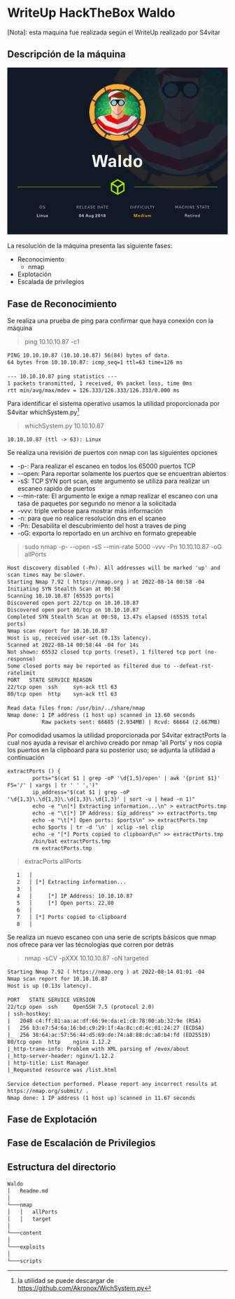 # WriteUp HackTheBox Waldo

[Nota]: esta maquina fue realizada según el WriteUp realizado por S4vitar

## Descripción de la máquina

![Waldo_Image](Images/Waldo.png)

La resolución de la máquina presenta las siguiente fases:

* Reconocimiento
    * nmap
* Explotación
* Escalada de privilegios

## Fase de Reconocimiento

Se realiza una prueba de ping para confirmar que haya conexión con la máquina

> ping 10.10.10.87 -c1

```console
PING 10.10.10.87 (10.10.10.87) 56(84) bytes of data.
64 bytes from 10.10.10.87: icmp_seq=1 ttl=63 time=126 ms

--- 10.10.10.87 ping statistics ---
1 packets transmitted, 1 received, 0% packet loss, time 0ms
rtt min/avg/max/mdev = 126.333/126.333/126.333/0.000 ms
```

Para identificar el sistema operativo usamos la utilidad proporcionada por S4vitar whichSystem.py[^1]

[^1]: la utilidad se puede descargar de <https://github.com/Akronox/WichSystem.py>

> whichSystem.py 10.10.10.87

```console
10.10.10.87 (ttl -> 63): Linux
```

Se realiza una revisión de puertos con nmap con las siguientes opciones

* -p-: Para realizar el escaneo en todos los 65000 puertos TCP
* --open: Para reportar solamente los puertos que se encuentran abiertos
* -sS: TCP SYN port scan, este argumento se utiliza para realizar un escaneo rapido de puertos
* --min-rate: El argumento le exige a nmap realizar el escaneo con una tasa de paquetes por segundo no menor a la solicitada
* -vvv: triple verbose para mostrar más información
* -n: para que no realice resolución dns en el scaneo
* -Pn: Desabilita el descubrimiento del host a traves de ping
* -oG: exporta lo reportado en un archivo en formato grepeable

> sudo nmap -p- --open -sS --min-rate 5000 -vvv -Pn 10.10.10.87 -oG allPorts

```console
Host discovery disabled (-Pn). All addresses will be marked 'up' and scan times may be slower.
Starting Nmap 7.92 ( https://nmap.org ) at 2022-08-14 00:58 -04
Initiating SYN Stealth Scan at 00:58
Scanning 10.10.10.87 [65535 ports]
Discovered open port 22/tcp on 10.10.10.87
Discovered open port 80/tcp on 10.10.10.87
Completed SYN Stealth Scan at 00:58, 13.47s elapsed (65535 total ports)
Nmap scan report for 10.10.10.87
Host is up, received user-set (0.13s latency).
Scanned at 2022-08-14 00:58:44 -04 for 14s
Not shown: 65532 closed tcp ports (reset), 1 filtered tcp port (no-response)
Some closed ports may be reported as filtered due to --defeat-rst-ratelimit
PORT   STATE SERVICE REASON
22/tcp open  ssh     syn-ack ttl 63
80/tcp open  http    syn-ack ttl 63

Read data files from: /usr/bin/../share/nmap
Nmap done: 1 IP address (1 host up) scanned in 13.60 seconds
           Raw packets sent: 66685 (2.934MB) | Rcvd: 66664 (2.667MB)
```

Por comodidad usamos la utilidad proporcionada por S4vitar extractPorts la cual nos ayuda a revisar el archivo creado por nmap 'all Ports' y nos copia los puertos en la clipboard para su posterior uso; se adjunta la utilidad a continuación

```console
extractPorts () {
        ports="$(cat $1 | grep -oP '\d{1,5}/open' | awk '{print $1}' FS='/' | xargs | tr ' ' ',')"
        ip_address="$(cat $1 | grep -oP '\d{1,3}\.\d{1,3}\.\d{1,3}\.\d{1,3}' | sort -u | head -n 1)"
        echo -e "\n[*] Extracting information...\n" > extractPorts.tmp
        echo -e "\t[*] IP Address: $ip_address" >> extractPorts.tmp
        echo -e "\t[*] Open ports: $ports\n" >> extractPorts.tmp
        echo $ports | tr -d '\n' | xclip -sel clip
        echo -e "[*] Ports copied to clipboard\n" >> extractPorts.tmp
        /bin/bat extractPorts.tmp
        rm extractPorts.tmp

```
> extracPorts allPorts

```console
   1   │ 
   2   │ [*] Extracting information...
   3   │ 
   4   │     [*] IP Address: 10.10.10.87
   5   │     [*] Open ports: 22,80
   6   │ 
   7   │ [*] Ports copied to clipboard
   8   │ 
```

Se realiza un nuevo escaneo con una serie de scripts básicos que nmap nos ofrece para ver las técnologias que corren por detrás

> nmap -sCV -pXXX  10.10.10.87 -oN targeted 

```console
Starting Nmap 7.92 ( https://nmap.org ) at 2022-08-14 01:01 -04
Nmap scan report for 10.10.10.87
Host is up (0.13s latency).

PORT   STATE SERVICE VERSION
22/tcp open  ssh     OpenSSH 7.5 (protocol 2.0)
| ssh-hostkey: 
|   2048 c4:ff:81:aa:ac:df:66:9e:da:e1:c8:78:00:ab:32:9e (RSA)
|   256 b3:e7:54:6a:16:bd:c9:29:1f:4a:8c:cd:4c:01:24:27 (ECDSA)
|_  256 38:64:ac:57:56:44:d5:69:de:74:a8:88:dc:a0:b4:fd (ED25519)
80/tcp open  http    nginx 1.12.2
|_http-trane-info: Problem with XML parsing of /evox/about
|_http-server-header: nginx/1.12.2
| http-title: List Manager
|_Requested resource was /list.html

Service detection performed. Please report any incorrect results at https://nmap.org/submit/ .
Nmap done: 1 IP address (1 host up) scanned in 11.67 seconds
```

## Fase de Explotación



## Fase de Escalación de Privilegios



## Estructura del directorio



```
Waldo
│   Readme.md   
│
└───nmap
│   │   allPorts
│   │   target
│   
└───content
│
└───exploits
│
└───scripts
```


